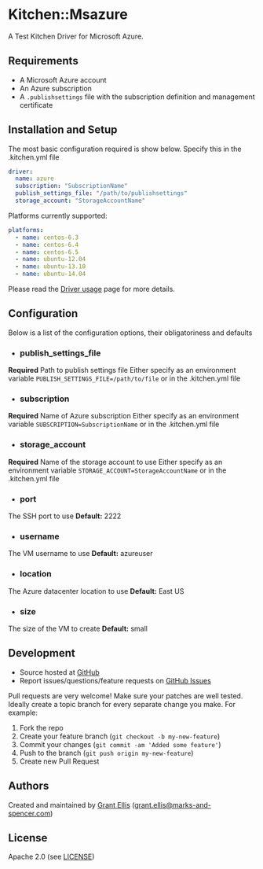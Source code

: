 # <a name="title"></a> Kitchen::Msazure

A Test Kitchen Driver for Microsoft Azure.

## <a name="requirements"></a> Requirements

* A Microsoft Azure account
* An Azure subscription
* A `.publishsettings` file with the subscription definition and 
management certificate

## <a name="installation"></a> Installation and Setup

The most basic configuration required is show below. Specify this in the 
.kitchen.yml file

```yaml
driver:
  name: azure
  subscription: "SubscriptionName"
  publish_settings_file: "/path/to/publishsettings"
  storage_account: "StorageAccountName"
```

Platforms currently supported:

```yaml
platforms:
  - name: centos-6.3
  - name: centos-6.4
  - name: centos-6.5
  - name: ubuntu-12.04
  - name: ubuntu-13.10
  - name: ubuntu-14.04
``` 

Please read the [Driver usage][driver_usage] page for more details.

## <a name="config"></a> Configuration

Below is a list of the configuration options, their obligatoriness and defaults

* ### <a name="config-pub-settings"></a> publish_settings_file
**Required** Path to publish settings file
  Either specify as an environment variable `PUBLISH_SETTINGS_FILE=/path/to/file`
or in the .kitchen.yml file

* ### <a name="config-subscription"></a> subscription
**Required** Name of Azure subscription
  Either specify as an environment variable `SUBSCRIPTION=SubscriptionName`
or in the .kitchen.yml file

* ### <a name="config-subscription"></a> storage_account
**Required** Name of the storage account to use
  Either specify as an environment variable `STORAGE_ACCOUNT=StorageAccountName`
or in the .kitchen.yml file

* ### <a name="config-ssh"></a> port
The SSH port to use
  **Default:** 2222

* ### <a name="config-username"></a> username
The VM username to use
  **Default:** azureuser

* ### <a name="config-location"></a> location
The Azure datacenter location to use
  **Default:** East US

* ### <a name="config-size"></a> size
The size of the VM to create
  **Default:** small

## <a name="development"></a> Development

* Source hosted at [GitHub][repo]
* Report issues/questions/feature requests on [GitHub Issues][issues]

Pull requests are very welcome! Make sure your patches are well tested.
Ideally create a topic branch for every separate change you make. For
example:

1. Fork the repo
2. Create your feature branch (`git checkout -b my-new-feature`)
3. Commit your changes (`git commit -am 'Added some feature'`)
4. Push to the branch (`git push origin my-new-feature`)
5. Create new Pull Request

## <a name="authors"></a> Authors

Created and maintained by [Grant Ellis][author] (<grant.ellis@marks-and-spencer.com>)

## <a name="license"></a> License

Apache 2.0 (see [LICENSE][license])


[author]:           https://github.com/DigitalInnovation
[issues]:           https://github.com/DigitalInnovation/kitchen-azure/issues
[license]:          https://github.com/DigitalInnovation/kitchen-azure/blob/master/LICENSE
[repo]:             https://github.com/DigitalInnovation/kitchen-azure
[driver_usage]:     http://docs.kitchen-ci.org/drivers/usage
[chef_omnibus_dl]:  http://www.getchef.com/chef/install/
